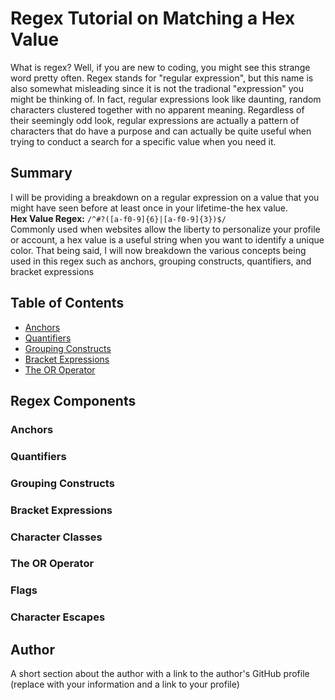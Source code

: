 # Regex Tutorial on Matching a Hex Value

What is regex? Well, if you are new to coding, you might see this strange word pretty often. Regex stands for "regular expression", but this name is also somewhat misleading since it is not the tradional "expression" you might be thinking of. In fact, regular expressions look like daunting, random characters clustered together with no apparent meaning. Regardless of their seemingly odd look, regular expressions are actually a pattern of characters that do have a purpose and can actually be quite useful when trying to conduct a search for a specific value when you need it.

## Summary

I will be providing a breakdown on a regular expression on a value that you might have seen before at least once in your lifetime-the hex value. 
<br>
<strong>Hex Value Regex:</strong> `/^#?([a-f0-9]{6}|[a-f0-9]{3})$/`
</br>
Commonly used when websites allow the liberty to personalize your profile or account, a hex value is a useful string when you want to identify a unique color. That being said, I will now breakdown the various concepts being used in this regex such as anchors, grouping constructs, quantifiers, and bracket expressions



## Table of Contents

- [Anchors](#anchors)
- [Quantifiers](#quantifiers)
- [Grouping Constructs](#grouping-constructs)
- [Bracket Expressions](#bracket-expressions)
- [The OR Operator](#the-or-operator)

## Regex Components

### Anchors

### Quantifiers

### Grouping Constructs

### Bracket Expressions

### Character Classes

### The OR Operator

### Flags

### Character Escapes

## Author

A short section about the author with a link to the author's GitHub profile (replace with your information and a link to your profile)
